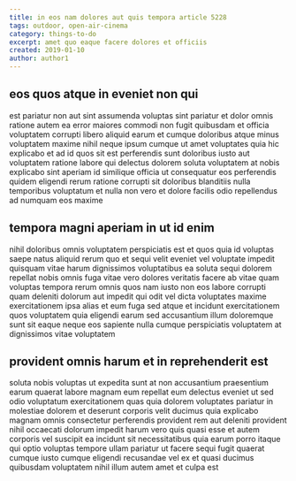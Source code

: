 ```yaml
---
title: in eos nam dolores aut quis tempora article 5228
tags: outdoor, open-air-cinema
category: things-to-do
excerpt: amet quo eaque facere dolores et officiis
created: 2019-01-10
author: author1
---
```


## eos quos atque in eveniet non qui

est pariatur non aut sint assumenda voluptas sint pariatur et dolor omnis ratione autem ea error maiores commodi non fugit quibusdam et officia voluptatem corrupti libero aliquid earum et cumque doloribus atque minus voluptatem maxime nihil neque ipsum cumque ut amet voluptates quia hic explicabo et ad id quos sit est perferendis sunt doloribus iusto aut voluptatem ratione labore qui delectus dolorem soluta voluptatem at nobis explicabo sint aperiam id similique officia ut consequatur eos perferendis quidem eligendi rerum ratione corrupti sit doloribus blanditiis nulla temporibus voluptatum et nulla non vero et dolore facilis odio repellendus ad numquam eos maxime

## tempora magni aperiam in ut id enim

nihil doloribus omnis voluptatem perspiciatis est et quos quia id voluptas saepe natus aliquid rerum quo et sequi velit eveniet vel voluptate impedit quisquam vitae harum dignissimos voluptatibus ea soluta sequi dolorem repellat nobis omnis fuga vitae vero dolores veritatis facere ab vitae quam voluptas tempora rerum omnis quos nam iusto non eos labore corrupti quam deleniti dolorum aut impedit qui odit vel dicta voluptates maxime exercitationem ipsa alias et eum fuga sed atque et incidunt exercitationem quos voluptatem quia eligendi earum sed accusantium illum doloremque sunt sit eaque neque eos sapiente nulla cumque perspiciatis voluptatem at dignissimos vitae voluptatem

## provident omnis harum et in reprehenderit est

soluta nobis voluptas ut expedita sunt at non accusantium praesentium earum quaerat labore magnam eum repellat eum delectus eveniet ut sed odio voluptatum exercitationem quas quia dolorem voluptates pariatur in molestiae dolorem et deserunt corporis velit ducimus quia explicabo magnam omnis consectetur perferendis provident rem aut deleniti provident nihil occaecati dolorum impedit harum vero quis quasi esse et autem corporis vel suscipit ea incidunt sit necessitatibus quia earum porro itaque qui optio voluptas tempore ullam pariatur ut facere sequi fugit quaerat cumque iusto cumque eligendi recusandae vel ex et quasi ducimus quibusdam voluptatem nihil illum autem amet et culpa est
